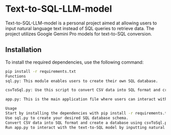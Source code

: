 # Text-to-SQL-LLM-model

Text-to-SQL-LLM-model is a personal project aimed at allowing users to input natural language text instead of SQL queries to retrieve data. The project utilizes Google Gemini Pro models for text-to-SQL conversion.

## Installation

To install the required dependencies, use the following command:

```bash
pip install -r requirements.txt
Functions
sql.py: This module enables users to create their own SQL database.

csvToSql.py: Use this script to convert CSV data into SQL format and create a corresponding database.

app.py: This is the main application file where users can interact with the text-to-SQL functionality.

Usage
Start by installing the dependencies with pip install -r requirements.txt.
Use sql.py to create your desired SQL database schema.
Convert CSV data into SQL format and create a database using csvToSql.py.
Run app.py to interact with the text-to-SQL model by inputting natural language queries.
